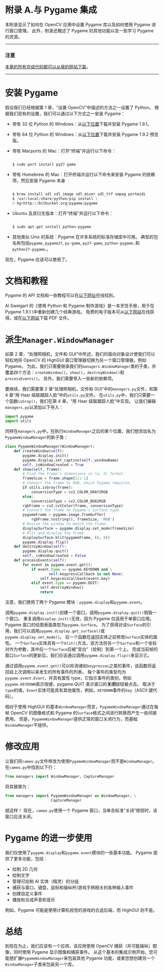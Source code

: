 # 附录 A.与 Pygame 集成

本附录显示了如何在 OpenCV 应用中设置 Pygame 库以及如何使用 Pygame 进行窗口管理。 此外，附录还概述了 Pygame 的其他功能以及一些学习 Pygame 的资源。

---

### 注意

[本章的所有完成代码都可以从我的网站下载](http://nummist.com/opencv/3923_06.zip)。

---

# 安装 Pygame

假设我们已经根据第 1 章，“设置 OpenCV”中描述的方法之一设置了 Python。 根据我们现有的设置，我们可以通过以下方式之一安装 Pygame：

*   带有 32 位 Python 的 Windows：从[以下位置](http://pygame.org/ftp/pygame-1.9.1.win32-py2.7.msi)下载并安装 Pygame 1.9.1。
*   带有 64 位 Python 的 Windows：从[以下位置](http://www.lfd.uci.edu/~gohlke/pythonlibs/2k2kdosm/pygame-1.9.2pre.win-amd64-py2.7.exe)下载并安装 Pygame 1.9.2 预览版。
*   带有 Macports 的 Mac：打开“终端”并运行以下命令：

    ```py

    $ sudo port install py27-game

    ```

*   带有 Homebrew 的 Mac：打开终端并运行以下命令来安装 Pygame 的依赖项，然后安装 Pygame 本身

    ```py

    $ brew install sdl sdl_image sdl_mixer sdl_ttf smpeg portmidi
    $ /usr/local/share/python/pip install \
    > hg+http://bitbucket.org/pygame/pygame

    ```

*   Ubuntu 及其衍生版本：打开“终端”并运行以下命令：

    ```py

    $ sudo apt-get install python-pygame

    ```

*   其他类似 Unix 的系统：Pygame 在许多系统的标准存储库中可用。 典型的包名称包括`pygame`, `pygame27`, `py-game`, `py27-game`, `python-pygame,`和`python27-pygame`.。

现在，Pygame 应该可以使用了。

# 文档和教程

Pygame 的 API 文档和一些教程可以在[以下网址](http://www.pygame.org/docs/)在线找到。

Al Sweigart 的《使用 Python 和 Pygame 制作游戏》是一本烹饪手册，用于在 Pygame 1.9.1 \中重新创建几个经典游戏。 免费的电子版本可从[以下网站](http://inventwithpython.com/pygame/chapters/)在线获得。或在[以下网站](http://inventwithpython.com/makinggames.pdf)下载 PDF 文件。

# 派生`Manager.WindowManager`

如第 2 章，“处理照相机，文件和 GUI”中所述，我们的面向对象设计使我们可以轻松地将 OpenCV 的 HighGUI 窗口管理器切换为另一个窗口管理器，例如 Pygame。 为此，我们只需要继承我们的`managers.WindowManager`类的子类，并覆盖四个方法：`createWindow()`，`show()`，`destroyWindow()`和`processEvents()`。 另外，我们需要导入一些新的依赖项。

要继续，我们需要第 2 章“处理照相机，文件和 GUI”中的`managers.py`文件，和第 4 章“用 Haar 级联跟踪人脸”中的`utils.py`文件。 在`utils.py`中，我们只需要一个函数`isGray()`，我们在第 4 章，“用 Haar 级联跟踪人脸”中实现。 让我们编辑`managers.py`以添加以下导入：

```py
import pygame
import utils
```

同样在`managers.py`中，在执行`WindowManager`之后的某个位置，我们想添加名为`PygameWindowManager`的新子类：

```py
class PygameWindowManager(WindowManager):
    def createWindow(self):
        pygame.display.init()
        pygame.display.set_caption(self._windowName)
        self._isWindowCreated = True
    def show(self, frame):
        # Find the frame's dimensions in (w, h) format.
        frameSize = frame.shape[1::-1]
        # Convert the frame to RGB, which Pygame requires.
        if utils.isGray(frame):
            conversionType = cv2.COLOR_GRAY2RGB
        else:
            conversionType = cv2.COLOR_BGR2RGB
        rgbFrame = cv2.cvtColor(frame, conversionType)
        # Convert the frame to Pygame's Surface type.
        pygameFrame = pygame.image.frombuffer(
            rgbFrame.tostring(), frameSize, 'RGB')
        # Resize the window to match the frame.
        displaySurface = pygame.display.set_mode(frameSize)
        # Blit and display the frame.
        displaySurface.blit(pygameFrame, (0, 0))
        pygame.display.flip()
    def destroyWindow(self):
        pygame.display.quit()
        self._isWindowCreated = False
    def processEvents(self):
        for event in pygame.event.get():
            if event.type == pygame.KEYDOWN and \
                    self.keypressCallback is not None:
                self.keypressCallback(event.key)
            elif event.type == pygame.QUIT:
                self.destroyWindow()
                return
```

注意，我们使用了两个 Pygame 模块：`pygame.display`和`pygame.event`。

调用`pygame.display.init()`创建一个窗口，调用`pygame.display.quit()`销毁一个窗口。 重复调用`display.init()`无效，因为 Pygame 仅适用于单窗口应用。 Pygame 窗口的绘图表面类型为`pygame.Surface`。 为了获得对该`Surface`的引用，我们可以调用`pygame.display.get_surface()`或`pygame.display.set_mode()`。 后一个函数在返回实体之前修改`Surface`实体的属性。 一个`Surface`实体具有一个`blit()`方法，该方法将另一个`Surface`和一个坐标对作为参数，其中后一个`Surface`应被“变白”（绘制）到第一个上。 完成当前帧的窗口`Surface`的更新后，我们应该通过调用`pygame.display.flip()`来显示它。

通过调用`pygame.event.get()`可以轮询诸如`keypresses`之类的事件，该函数将返回自上次调用以来发生的所有事件的列表。 每个事件的类型均为`pygame.event.Event`，并具有属性 type，它指示事件的类别，例如`pygame.KEYDOWN`表示按键，pygame.QUIT 表示窗口的**关闭**按钮被点击。 取决于`type`的值，`Event`实体可能具有其他属性，例如，`KEYDOWN`事件的`key`（ASCII 键代码）。

相对于使用 HighGUI 的基本`WindowManager`而言，`PygameWindowManager`通过在每帧 OpenCV 的图像格式和 Pygame 的`Surface`格式之间进行转换而产生一些间接费用。 但是，`PygameWindowManager`提供正常的窗口关闭行为，而基础`WindowManager`不提供。

# 修改应用

让我们将`cameo.py`文件修改为使用`PygameWindowManager`而不是`WindowManager`。 在`cameo.py`中找到以下行：

```py
from managers import WindowManager, CaptureManager
```

将其替换为：

```py
from managers import PygameWindowManager as WindowManager, \
                     CaptureManager
```

就这样！ 现在，`cameo.py`使用一个 Pygame 窗口，当单击标准“关闭”按钮时，该窗口应该关闭。

# Pygame 的进一步使用

我们仅使用了`pygame.display`和`pygame.event`模块的一些基本功能。 Pygame 提供了更多功能，包括：

*   绘制 2D 几何
*   绘制文字
*   管理可绘制 AI 实体（精灵）的分组
*   捕获与窗口，键盘，鼠标和操纵杆/游戏手柄相关的各种输入事件
*   创建自定义事件
*   播放和合成声音和音乐

例如，Pygame 可能是使用计算机视觉的游戏的合适后端，而 HighGUI 则不是。

# 总结

到现在为止，我们应该有一个应用，该应用使用 OpenCV 捕获（并可能操纵）图像，同时使用 Pygame 显示图像和捕获事件。 从这个基本的集成示例开始，您可能想扩展`PygameWindowManager`来包装其他 Pygame 功能，或者您想创建另一个`WindowManager`子类来包装另一个库。
